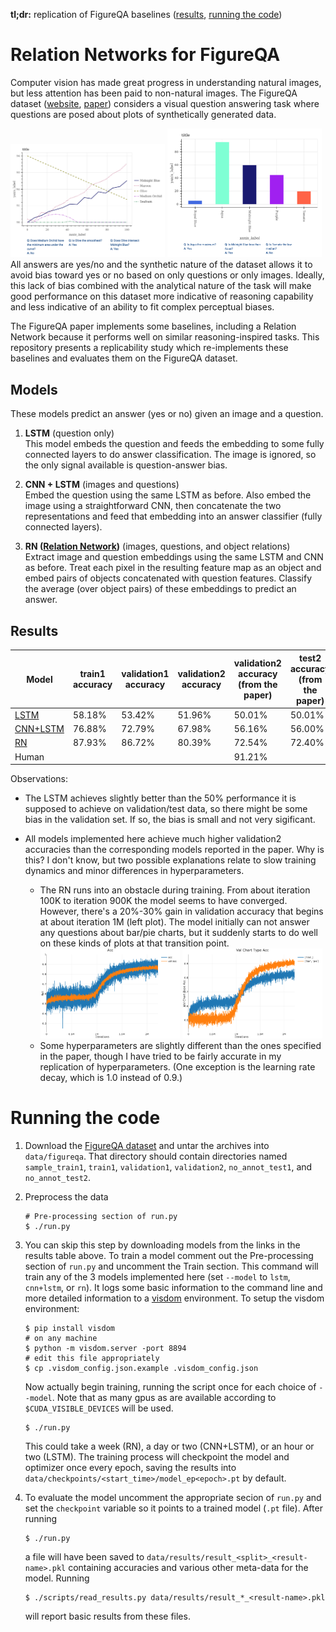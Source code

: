 __tl;dr:__ replication of FigureQA baselines ([results](#results), [running the code](#running-the-code))

Relation Networks for FigureQA
===

Computer vision has made great progress in understanding natural images,
but less attention has been paid to non-natural images.
The FigureQA dataset ([website][figqa_site], [paper][figqa_paper])
considers a visual question answering task where questions are posed
about plots of synthetically generated data.

<div style="float:left">
<img src="images/line_plot_example.png" width="49%"/>
<img src="images/vert_bar_example.png" width="49%"/>
</div>

All answers are yes/no and the synthetic nature of the dataset allows it
to avoid bias toward yes or no based on only questions or only images.
Ideally, this lack of bias combined with the analytical nature of the
task will make good performance on this dataset more indicative of reasoning
capability and less indicative of an ability to fit complex perceptual biases.

The FigureQA paper implements some baselines, including a Relation Network
because it performs well on similar reasoning-inspired tasks.
This repository presents a replicability study which re-implements these
baselines and evaluates them on the FigureQA dataset.

Models
---
These models predict an answer (yes or no) given an image and a question.

1. __LSTM__ (question only)  
This model embeds the question and feeds the embedding to some fully connected
layers to do answer classification. The image is ignored, so the only signal
available is question-answer bias.

2. __CNN + LSTM__ (images and questions)  
Embed the question using the same LSTM as before. Also embed the image using
a straightforward CNN, then concatenate the two representations and feed
that embedding into an answer classifier (fully connected layers).

3. __RN ([Relation Network][relnet_paper])__ (images, questions, and object relations)  
Extract image and question embeddings using the same LSTM and CNN as
before. Treat each pixel in the resulting feature map as an object
and embed pairs of objects concatenated with question features.
Classify the average (over object pairs) of these embeddings
to predict an answer.

Results
---

| Model                                                                                     | train1 accuracy | validation1 accuracy | validation2 accuracy | validation2 accuracy (from the paper) | test2 accuracy (from the paper) |
|----------                                                                                 |-----------------|----------------------|---------------       |-----------                            |-------------------              |
| [LSTM](https://www.cc.gatech.edu/~mcogswell6/figqa-pytorch/models/lstm45_ep77.pt)         | 58.18%          | 53.42%               | 51.96%               | 50.01%                                | 50.01%                          |
| [CNN+LSTM](https://www.cc.gatech.edu/~mcogswell6/figqa-pytorch/models/cnn-lstm45_ep86.pt) | 76.88%          | 72.79%               | 67.98%               | 56.16%                                | 56.00%                             |
| [RN](https://www.cc.gatech.edu/~mcogswell6/figqa-pytorch/models/rn45_ep213.pt)            | 87.93%          | 86.72%               | 80.39%               | 72.54%                                | 72.40%                             |
| Human                                                                                     |                 |                      |                      | 91.21%                             |

Observations:

* The LSTM achieves slightly better than the 50% performance it is supposed to
achieve on validation/test data, so there might be some bias in the validation
set. If so, the bias is small and not very sigificant.

* All models implemented here achieve much higher validation2 accuracies than
the corresponding models reported in the paper. Why is this? I don't know, but
two possible explanations relate to slow training dynamics and minor differences
in hyperparameters.
    * The RN runs into an obstacle during training. From about iteration 100K to
      iteration 900K the model seems to have converged. However, there's a
      20%-30% gain in validation accuracy that begins at about iteration 1M
      (left plot). The model initially can not answer any questions about
      bar/pie charts, but it suddenly starts to do well on these kinds of plots
      at that transition point.
      <div style="float:left">
      <img title="RN learning curve"
           src="images/acc_learning_curve.png" width="49%"/>
      <img title="RN validation learning curve with plot type"
           src="images/acc_learning_curve_plot_type.png" width="49%"/>
      </div>
    * Some hyperparameters are slightly different than the ones
      specified in the paper, though I have tried to be fairly accurate
      in my replication of hyperparameters. (One exception is the
      learning rate decay, which is 1.0 instead of 0.9.)


[figqa_site]: https://datasets.maluuba.com/FigureQA
[figqa_paper]: https://openreview.net/references/pdf?id=r1SN9M-R-
[relnet_paper]: https://arxiv.org/abs/1706.01427


Running the code
===

1. Download the [FigureQA dataset][figqa_dl] and untar the archives
   into `data/figureqa`. That directory should contain directories named
  `sample_train1`, `train1`, `validation1`, `validation2`,
  `no_annot_test1`, and `no_annot_test2`.
2. Preprocess the data

    ```
    # Pre-processing section of run.py
    $ ./run.py
    ```

3. You can skip this step by downloading models from the links in the
   results table above.
   To train a model comment out the Pre-processing section
   of `run.py` and uncomment the Train section. This command
   will train any of the 3 models implemented here (set `--model`
   to `lstm`, `cnn+lstm`, or `rn`). It logs some basic information
   to the command line and more detailed information to a
   [visdom][] environment. To setup the visdom environment:

    ```
    $ pip install visdom
    # on any machine
    $ python -m visdom.server -port 8894
    # edit this file appropriately
    $ cp .visdom_config.json.example .visdom_config.json
    ```

   Now actually begin training, running the script once for each choice
   of `--model`. Note that as many gpus as are available according
   to `$CUDA_VISIBLE_DEVICES` will be used.

    ```
    $ ./run.py
    ```

   This could take a week (RN), a day or two (CNN+LSTM), or an hour or
   two (LSTM). The training process will checkpoint the model and optimizer
   once every epoch, saving the results into
   `data/checkpoints/<start_time>/model_ep<epoch>.pt` by default.

4. To evaluate the model uncomment the appropriate secion of `run.py`
   and set the `checkpoint` variable so it points to a trained model
   (`.pt` file). After running

    ```
    $ ./run.py
    ```
   a file will have been saved to
   `data/results/result_<split>_<result-name>.pkl` containing accuracies
   and various other meta-data for the model. Running

    ```
    $ ./scripts/read_results.py data/results/result_*_<result-name>.pkl
    ```

   will report basic results from these files.


[figqa_dl]: https://datasets.maluuba.com/FigureQA/dl
[visdom]: https://github.com/facebookresearch/visdom
